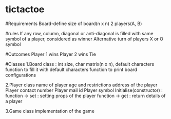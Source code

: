 # tictactoe

#Requirements
Board-define size of board(n x n)
2 players(A, B)

#rules
If any row, column, diagonal or anti-diagonal is filled with same symbol of a player, considered as winner
Alternative turn of players
X or O symbol

#Outcomes
Player 1 wins
Player 2 wins
Tie

#Classes
1.Board class : int size, char matrix(n x n), default characters
function to fill it with default characters
function to print board configurations

2.Player class
name of player
age and restrictions
address of the player
Player contact number
Player mail id
Player symbol
Initialise(constructor) : function -> set : setting props of the player
function -> get : return details of a player

3.Game class
implementation of the game
